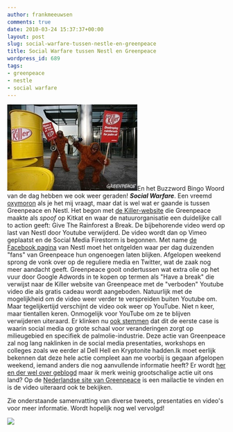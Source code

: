 ```yaml
---
author: frankmeeuwsen
comments: true
date: 2010-03-24 15:37:37+00:00
layout: post
slug: social-warfare-tussen-nestle-en-greenpeace
title: Social Warfare tussen Nestl en Greenpeace
wordpress_id: 689
tags:
- greenpeace
- nestle
- social warfare
---
```


![](../images/uploadimages/kitkat-300x199.jpg)En het Buzzword Bingo Woord van de dag hebben we ook weer geraden! _**Social Warfare**_. Een vreemd [oxymoron](http://en.wikipedia.org/wiki/Oxymoron) als je het mij vraagt, maar dat is wel wat er gaande is tussen Greenpeace en Nestl. Het begon met [de Killer-website](http://www.greenpeace.org/international/campaigns/climate-change/kitkat) die Greenpeace maakte als _spoof_ op Kitkat en waar de natuurorganisatie een duidelijke call to action geeft: Give The Rainforest a Break. De bijbehorende video werd op last van Nestl door Youtube verwijderd. De video wordt dan op Vimeo geplaatst en de Social Media Firestorm is begonnen. Met name [de Facebook pagina](http://www.facebook.com/pages/Nestle/24287259392) van Nestl moet het ontgelden waar per dag duizenden "fans" van Greenpeace hun ongenoegen laten blijken. Afgelopen weekend sprong de vonk over op de reguliere media en Twitter, wat de zaak nog meer aandacht geeft. Greenpeace gooit ondertussen wat extra olie op het vuur door Google Adwords in te kopen op termen als "Have a break" die verwijst naar de Killer website van Greenpeace met de "verboden" Youtube video die als gratis cadeau wordt aangeboden. Natuurlijk met de mogelijkheid om de video weer verder te verspreiden buiten Youtube om. Maar tegelijkertijd verschijnt de video ook weer op YouTube. Niet n keer, maar tientallen keren. Onmogelijk voor YouTube om ze te blijven verwijderen uiteraard. Er klinken nu [ook stemmen](http://news.mongabay.com/2010/0320-hance_socialmedia.html) dat dit de eerste case is waarin social media op grote schaal voor veranderingen zorgt op milieugebied en specifiek de palmolie-industrie. Deze actie van Greenpeace zal nog lang naklinken in de social media presentaties, workshops en colleges zoals we eerder al Dell Hell en Kryptonite hadden.Ik moet eerlijk bekennen dat deze hele actie compleet aan me voorbij is gegaan afgelopen weekend, iemand anders die nog aanvullende informatie heeft? Er wordt [her en der wel over geblogd](http://blogsearch.google.com/blogsearch?hl=nl&ie=UTF-8&q=greenpeace+nestle&btnG=Zoeken+in+blogs&lr=lang_nl) maar ik merk weinig grootschalige actie uit ons land? Op de [Nederlandse site van Greenpeace](http://www.greenpeace.nl/campaigns/red-de-orang-oetan-mail-nestle) is een mailactie te vinden en is de video uiteraard ook te bekijken.

Zie onderstaande samenvatting van diverse tweets, presentaties en video's voor meer informatie. Wordt hopelijk nog wel vervolgd!

[![](http://placeholder.apture.com/ph/400x225_Embed/)](http://vimeo.com/moogaloop.swf?clip_id=10236827&server=vimeo.com&show_title=1&show_byline=1&show_portrait=0&color=&fullscreen=1)
